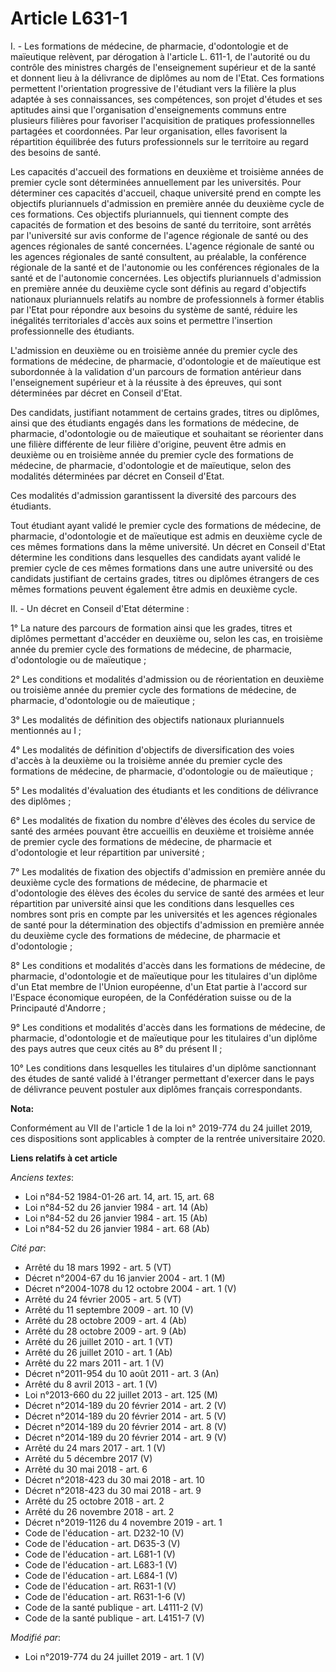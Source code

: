 # Article L631-1

I. - Les formations de médecine, de pharmacie, d'odontologie et de maïeutique relèvent, par dérogation à l'article L. 611-1,
de l'autorité ou du contrôle des ministres chargés de l'enseignement supérieur et de la santé et donnent lieu à la délivrance
de diplômes au nom de l'Etat. Ces formations permettent l'orientation progressive de l'étudiant vers la filière la plus
adaptée à ses connaissances, ses compétences, son projet d'études et ses aptitudes ainsi que l'organisation d'enseignements
communs entre plusieurs filières pour favoriser l'acquisition de pratiques professionnelles partagées et coordonnées. Par
leur organisation, elles favorisent la répartition équilibrée des futurs professionnels sur le territoire au regard des
besoins de santé.

Les capacités d'accueil des formations en deuxième et troisième années de premier cycle sont déterminées annuellement par les
universités. Pour déterminer ces capacités d'accueil, chaque université prend en compte les objectifs pluriannuels
d'admission en première année du deuxième cycle de ces formations. Ces objectifs pluriannuels, qui tiennent compte des
capacités de formation et des besoins de santé du territoire, sont arrêtés par l'université sur avis conforme de l'agence
régionale de santé ou des agences régionales de santé concernées. L'agence régionale de santé ou les agences régionales de
santé consultent, au préalable, la conférence régionale de la santé et de l'autonomie ou les conférences régionales de la
santé et de l'autonomie concernées. Les objectifs pluriannuels d'admission en première année du deuxième cycle sont définis
au regard d'objectifs nationaux pluriannuels relatifs au nombre de professionnels à former établis par l'Etat pour répondre
aux besoins du système de santé, réduire les inégalités territoriales d'accès aux soins et permettre l'insertion
professionnelle des étudiants.

L'admission en deuxième ou en troisième année du premier cycle des formations de médecine, de pharmacie, d'odontologie et de
maïeutique est subordonnée à la validation d'un parcours de formation antérieur dans l'enseignement supérieur et à la
réussite à des épreuves, qui sont déterminées par décret en Conseil d'Etat.

Des candidats, justifiant notamment de certains grades, titres ou diplômes, ainsi que des étudiants engagés dans les
formations de médecine, de pharmacie, d'odontologie ou de maïeutique et souhaitant se réorienter dans une filière différente
de leur filière d'origine, peuvent être admis en deuxième ou en troisième année du premier cycle des formations de médecine,
de pharmacie, d'odontologie et de maïeutique, selon des modalités déterminées par décret en Conseil d'Etat.

Ces modalités d'admission garantissent la diversité des parcours des étudiants.

Tout étudiant ayant validé le premier cycle des formations de médecine, de pharmacie, d'odontologie et de maïeutique est
admis en deuxième cycle de ces mêmes formations dans la même université. Un décret en Conseil d'Etat détermine les conditions
dans lesquelles des candidats ayant validé le premier cycle de ces mêmes formations dans une autre université ou des
candidats justifiant de certains grades, titres ou diplômes étrangers de ces mêmes formations peuvent également être admis en
deuxième cycle.

II. - Un décret en Conseil d'Etat détermine :

1° La nature des parcours de formation ainsi que les grades, titres et diplômes permettant d'accéder en deuxième ou, selon
les cas, en troisième année du premier cycle des formations de médecine, de pharmacie, d'odontologie ou de maïeutique ;

2° Les conditions et modalités d'admission ou de réorientation en deuxième ou troisième année du premier cycle des formations
de médecine, de pharmacie, d'odontologie ou de maïeutique ;

3° Les modalités de définition des objectifs nationaux pluriannuels mentionnés au I ;

4° Les modalités de définition d'objectifs de diversification des voies d'accès à la deuxième ou la troisième année du
premier cycle des formations de médecine, de pharmacie, d'odontologie ou de maïeutique ;

5° Les modalités d'évaluation des étudiants et les conditions de délivrance des diplômes ;

6° Les modalités de fixation du nombre d'élèves des écoles du service de santé des armées pouvant être accueillis en deuxième
et troisième année de premier cycle des formations de médecine, de pharmacie et d'odontologie et leur répartition par
université ;

7° Les modalités de fixation des objectifs d'admission en première année du deuxième cycle des formations de médecine, de
pharmacie et d'odontologie des élèves des écoles du service de santé des armées et leur répartition par université ainsi que
les conditions dans lesquelles ces nombres sont pris en compte par les universités et les agences régionales de santé pour la
détermination des objectifs d'admission en première année du deuxième cycle des formations de médecine, de pharmacie et
d'odontologie ;

8° Les conditions et modalités d'accès dans les formations de médecine, de pharmacie, d'odontologie et de maïeutique pour les
titulaires d'un diplôme d'un Etat membre de l'Union européenne, d'un Etat partie à l'accord sur l'Espace économique européen,
de la Confédération suisse ou de la Principauté d'Andorre ;

9° Les conditions et modalités d'accès dans les formations de médecine, de pharmacie, d'odontologie et de maïeutique pour les
titulaires d'un diplôme des pays autres que ceux cités au 8° du présent II ;

10° Les conditions dans lesquelles les titulaires d'un diplôme sanctionnant des études de santé validé à l'étranger
permettant d'exercer dans le pays de délivrance peuvent postuler aux diplômes français correspondants.

**Nota:**

Conformément au VII de l'article 1 de la loi n° 2019-774 du 24 juillet 2019, ces dispositions sont applicables à compter de
la rentrée universitaire 2020.

**Liens relatifs à cet article**

_Anciens textes_:

  - Loi n°84-52 1984-01-26 art. 14, art. 15, art. 68
  - Loi n°84-52 du 26 janvier 1984 - art. 14 (Ab)
  - Loi n°84-52 du 26 janvier 1984 - art. 15 (Ab)
  - Loi n°84-52 du 26 janvier 1984 - art. 68 (Ab)

_Cité par_:

  - Arrêté du 18 mars 1992 - art. 5 (VT)
  - Décret n°2004-67 du 16 janvier 2004 - art. 1 (M)
  - Décret n°2004-1078 du 12 octobre 2004 - art. 1 (V)
  - Arrêté du 24 février 2005 - art. 5 (VT)
  - Arrêté du 11 septembre 2009 - art. 10 (V)
  - Arrêté du 28 octobre 2009 - art. 4 (Ab)
  - Arrêté du 28 octobre 2009 - art. 9 (Ab)
  - Arrêté du 26 juillet 2010 - art. 1 (VT)
  - Arrêté du 26 juillet 2010 - art. 1 (Ab)
  - Arrêté du 22 mars 2011 - art. 1 (V)
  - Décret n°2011-954 du 10 août 2011 - art. 3 (An)
  - Arrêté du 8 avril 2013 - art. 1 (V)
  - Loi n°2013-660 du 22 juillet 2013 - art. 125 (M)
  - Décret n°2014-189 du 20 février 2014 - art. 2 (V)
  - Décret n°2014-189 du 20 février 2014 - art. 5 (V)
  - Décret n°2014-189 du 20 février 2014 - art. 8 (V)
  - Décret n°2014-189 du 20 février 2014 - art. 9 (V)
  - Arrêté du 24 mars 2017 - art. 1 (V)
  - Arrêté du 5 décembre 2017 (V)
  - Arrêté du 30 mai 2018 - art. 6
  - Décret n°2018-423 du 30 mai 2018 - art. 10
  - Décret n°2018-423 du 30 mai 2018 - art. 9
  - Arrêté du 25 octobre 2018 - art. 2
  - Arrêté du 26 novembre 2018 - art. 2
  - Décret n°2019-1126 du 4 novembre 2019 - art. 1
  - Code de l'éducation - art. D232-10 (V)
  - Code de l'éducation - art. D635-3 (V)
  - Code de l'éducation - art. L681-1 (V)
  - Code de l'éducation - art. L683-1 (V)
  - Code de l'éducation - art. L684-1 (V)
  - Code de l'éducation - art. R631-1 (V)
  - Code de l'éducation - art. R631-1-6 (V)
  - Code de la santé publique - art. L4111-2 (V)
  - Code de la santé publique - art. L4151-7 (V)

_Modifié par_:

  - Loi n°2019-774 du 24 juillet 2019 - art. 1 (V)
